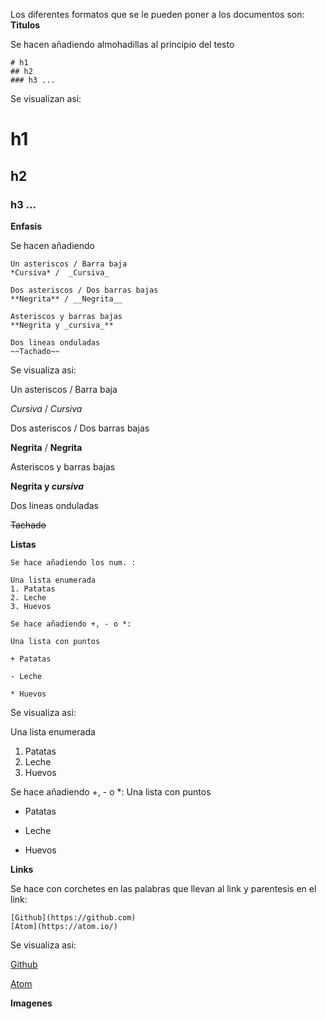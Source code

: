 Los diferentes formatos que se le pueden poner a los documentos son:
**Titulos**

Se hacen añadiendo almohadillas al principio del testo
 ```
 # h1
## h2
### h3 ...
```
Se visualizan asi:
# h1
## h2
### h3 ...

**Enfasis**

Se hacen añadiendo
```
Un asteriscos / Barra baja
*Cursiva* /  _Cursiva_

Dos asteriscos / Dos barras bajas
**Negrita** / __Negrita__

Asteriscos y barras bajas
**Negrita y _cursiva_**

Dos lineas onduladas
~~Tachado~~
```
Se visualiza asi:

Un asteriscos / Barra baja

*Cursiva* /  _Cursiva_

Dos asteriscos / Dos barras bajas

**Negrita** / __Negrita__

Asteriscos y barras bajas

**Negrita y _cursiva_**

Dos lineas onduladas

~~Tachado~~

**Listas**
```
Se hace añadiendo los num. :

Una lista enumerada
1. Patatas
2. Leche
3. Huevos

Se hace añadiendo +, - o *:

Una lista con puntos

+ Patatas

- Leche

* Huevos
```
Se visualiza asi:

Una lista enumerada
1. Patatas
2. Leche
3. Huevos

Se hace añadiendo +, - o *:
Una lista con puntos

+ Patatas

- Leche

* Huevos

**Links**

Se hace con corchetes en las palabras que llevan al link y parentesis en el link:
```
[Github](https://github.com)
[Atom](https://atom.io/)
```
Se visualiza asi: 

[Github](https://github.com)


[Atom](https://atom.io/)

**Imagenes**
